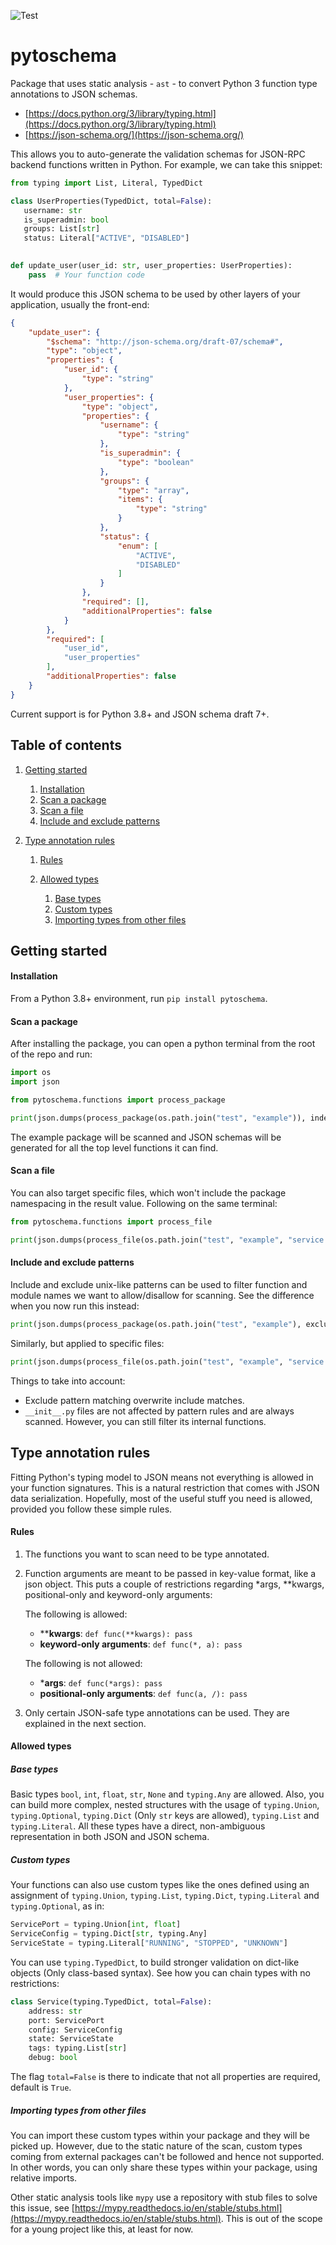 ![Test](https://github.com/comprehensivetech/pytoschema/workflows/Test/badge.svg?branch=master)

# pytoschema

Package that uses static analysis - `ast` - to convert Python 3 function type annotations to JSON schemas.

- [https://docs.python.org/3/library/typing.html](https://docs.python.org/3/library/typing.html)
- [https://json-schema.org/](https://json-schema.org/)

This allows you to auto-generate the validation schemas for JSON-RPC backend functions written in Python. For example,
we can take this snippet:

```python
from typing import List, Literal, TypedDict

class UserProperties(TypedDict, total=False):
   username: str
   is_superadmin: bool
   groups: List[str]
   status: Literal["ACTIVE", "DISABLED"]
   

def update_user(user_id: str, user_properties: UserProperties):
    pass  # Your function code
```

It would produce this JSON schema to be used by other layers of your application, usually the front-end:

```json
{
    "update_user": {
        "$schema": "http://json-schema.org/draft-07/schema#",
        "type": "object",
        "properties": {
            "user_id": {
                "type": "string"
            },
            "user_properties": {
                "type": "object",
                "properties": {
                    "username": {
                        "type": "string"
                    },
                    "is_superadmin": {
                        "type": "boolean"
                    },
                    "groups": {
                        "type": "array",
                        "items": {
                            "type": "string"
                        }
                    },
                    "status": {
                        "enum": [
                            "ACTIVE",
                            "DISABLED"
                        ]
                    }
                },
                "required": [],
                "additionalProperties": false
            }
        },
        "required": [
            "user_id",
            "user_properties"
        ],
        "additionalProperties": false
    }
}
```

Current support is for Python 3.8+ and JSON schema draft 7+.

## Table of contents

1. [Getting started](#getting-started)
   
   1. [Installation](#installation)
   2. [Scan a package](#scan-a-package)
   3. [Scan a file](#scan-a-file)
   4. [Include and exclude patterns](#include-and-exclude-patterns)
   
2. [Type annotation rules](#type-annotation-rules)

   1. [Rules](#rules)
   2. [Allowed types](#allowed-types)
      
      1. [Base types](#base-types)
      2. [Custom types](#custom-types)
      3. [Importing types from other files](#importing-types-from-other-files)

## Getting started

#### Installation

From a Python 3.8+ environment, run `pip install pytoschema`.

#### Scan a package

After installing the package, you can open a python terminal from the root of the repo and run:

```python
import os
import json

from pytoschema.functions import process_package

print(json.dumps(process_package(os.path.join("test", "example")), indent=4))
```

The example package will be scanned and JSON schemas will be generated for all the top level functions it can find.
  
#### Scan a file

You can also target specific files, which won't include the package namespacing in the result value. Following on the
same terminal:

```python
from pytoschema.functions import process_file

print(json.dumps(process_file(os.path.join("test", "example", "service.py")), indent=4))
```

#### Include and exclude patterns

Include and exclude unix-like patterns can be used to filter function and module names we want to allow/disallow for
scanning. See the difference when you now run this instead:

```python
print(json.dumps(process_package(os.path.join("test", "example"), exclude_patterns=["_*"]), indent=4))
```

Similarly, but applied to specific files:

```python
print(json.dumps(process_file(os.path.join("test", "example", "service.py"), include_patterns=["_*"]), indent=4))
```

Things to take into account:
- Exclude pattern matching overwrite include matches. 
- `__init__.py` files are not affected by pattern rules and are always scanned. However, you can still filter its
  internal functions.

## Type annotation rules

Fitting Python's typing model to JSON means not everything is allowed in your function signatures. This is a natural
restriction that comes with JSON data serialization. Hopefully, most of the useful stuff you need is allowed, provided
you follow these simple rules.

#### Rules

1. The functions you want to scan need to be type annotated.

2. Function arguments are meant to be passed in key-value format, like a json object. This puts a couple of restrictions
   regarding *args, **kwargs, positional-only and keyword-only arguments:
   
   The following is allowed:
   - ****kwargs**: `def func(**kwargs): pass`
   - **keyword-only arguments**: `def func(*, a): pass`
   
   The following is not allowed:
   - ***args**: `def func(*args): pass`
   - **positional-only arguments**: `def func(a, /): pass`
   
3. Only certain JSON-safe type annotations can be used. They are explained in the next section.

#### Allowed types

##### Base types

Basic types `bool`, `int`, `float`, `str`, `None` and `typing.Any` are allowed. Also, you can build more complex, nested
structures with the usage of `typing.Union`, `typing.Optional`, `typing.Dict` (Only `str` keys are allowed),
`typing.List` and `typing.Literal`. All these types have a direct, non-ambiguous representation in both JSON and JSON 
schema.

##### Custom types

Your functions can also use custom types like the ones defined using an assignment of `typing.Union`, `typing.List`, 
`typing.Dict`, `typing.Literal` and `typing.Optional`, as in:

```python
ServicePort = typing.Union[int, float]
ServiceConfig = typing.Dict[str, typing.Any]
ServiceState = typing.Literal["RUNNING", "STOPPED", "UNKNOWN"]
```

You can use `typing.TypedDict`, to build stronger validation on dict-like objects (Only class-based syntax). See how you
can chain types with no restrictions:

```python
class Service(typing.TypedDict, total=False):
    address: str
    port: ServicePort
    config: ServiceConfig
    state: ServiceState
    tags: typing.List[str]
    debug: bool
```

The flag `total=False` is there to indicate that not all properties are required, default is `True`.

##### Importing types from other files

You can import these custom types within your package and they will be picked up. However, due to the static nature of
the scan, custom types coming from external packages can't be followed and hence not supported. In other words, you can
only share these types within your package, using relative imports.

Other static analysis tools like `mypy` use a repository with stub files to solve this issue, see
[https://mypy.readthedocs.io/en/stable/stubs.html](https://mypy.readthedocs.io/en/stable/stubs.html). This is out of the
scope for a young project like this, at least for now.
